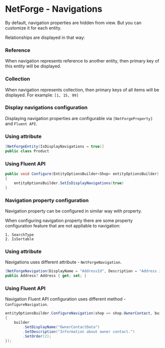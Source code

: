 # NetForge - Navigations

By default, navigation properties are hidden from view. But you can customize it for each entity.

Relationships are displayed in that way:

### Reference

When navigation represents reference to another entity, then primary key of this entity will be displayed.

### Collection

When navigation represents collection, then primary keys of all items will be displayed. For example: `[1, 15, 99]`

### Display navigations configuration

Displaying navigation properties are configurable via `[NetForgeProperty]` and `Fluent API`.

### Using attribute

```csharp
[NetForgeEntity(IsDisplayNavigations = true)]
public class Product
```

### Using Fluent API

```csharp
public void Configure(EntityOptionsBuilder<Shop> entityOptionsBuilder)
{
    entityOptionsBuilder.SetIsDisplayNavigations(true)
}
```

### Navigation property configuration

Navigation property can be configured in similar way with property.

When configuring navigation property there are some property configuration feature that are not appliable to navigation:

    1. SearchType
    2. IsSortable

### Using attribute

Navigations uses different attribute - `NetForgeNavigation`.

```csharp
[NetForgeNavigation(DisplayName = "AddressId", Description = "Address identifier.", Order = 1)]
public Address? Address { get; set; }
```

### Using Fluent API

Navigation Fluent API configuration uses different method - `ConfigureNavigation`.

```csharp
entityOptionsBuilder.ConfigureNavigation(shop => shop.OwnerContact, builder =>
{
    builder
        .SetDisplayName("OwnerContactData")
        .SetDescription("Information about owner contact.")
        .SetOrder(2);
});
```